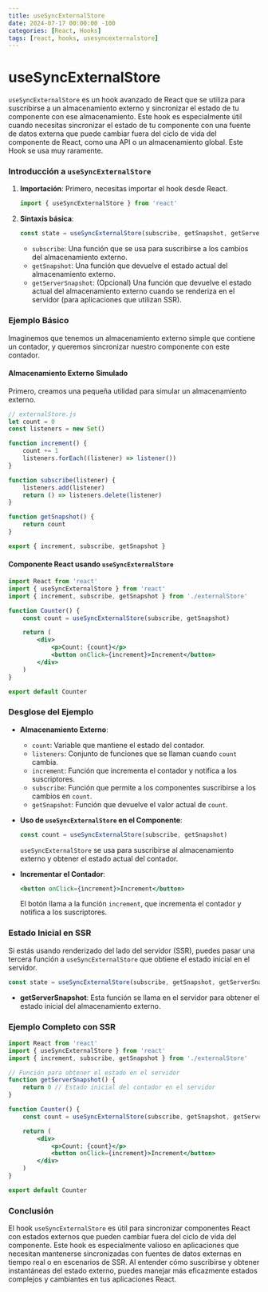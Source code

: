 ```yaml
---
title: useSyncExternalStore
date: 2024-07-17 00:00:00 -100
categories: [React, Hooks]
tags: [react, hooks, usesyncexternalstore]
---
```


# useSyncExternalStore

`useSyncExternalStore` es un hook avanzado de React que se utiliza para suscribirse a un almacenamiento externo y sincronizar el estado de tu componente con ese almacenamiento. Este hook es especialmente útil cuando necesitas sincronizar el estado de tu componente con una fuente de datos externa que puede cambiar fuera del ciclo de vida del componente de React, como una API o un almacenamiento global.
Este Hook se usa muy raramente.

### Introducción a `useSyncExternalStore`

1. **Importación**: Primero, necesitas importar el hook desde React.

    ```jsx
    import { useSyncExternalStore } from 'react'
    ```

2. **Sintaxis básica**:
    ```jsx
    const state = useSyncExternalStore(subscribe, getSnapshot, getServerSnapshot)
    ```
    - `subscribe`: Una función que se usa para suscribirse a los cambios del almacenamiento externo.
    - `getSnapshot`: Una función que devuelve el estado actual del almacenamiento externo.
    - `getServerSnapshot`: (Opcional) Una función que devuelve el estado actual del almacenamiento externo cuando se renderiza en el servidor (para aplicaciones que utilizan SSR).

### Ejemplo Básico

Imaginemos que tenemos un almacenamiento externo simple que contiene un contador, y queremos sincronizar nuestro componente con este contador.

#### Almacenamiento Externo Simulado

Primero, creamos una pequeña utilidad para simular un almacenamiento externo.

```jsx
// externalStore.js
let count = 0
const listeners = new Set()

function increment() {
    count += 1
    listeners.forEach((listener) => listener())
}

function subscribe(listener) {
    listeners.add(listener)
    return () => listeners.delete(listener)
}

function getSnapshot() {
    return count
}

export { increment, subscribe, getSnapshot }
```

#### Componente React usando `useSyncExternalStore`

```jsx
import React from 'react'
import { useSyncExternalStore } from 'react'
import { increment, subscribe, getSnapshot } from './externalStore'

function Counter() {
    const count = useSyncExternalStore(subscribe, getSnapshot)

    return (
        <div>
            <p>Count: {count}</p>
            <button onClick={increment}>Increment</button>
        </div>
    )
}

export default Counter
```

### Desglose del Ejemplo

-   **Almacenamiento Externo**:

    -   `count`: Variable que mantiene el estado del contador.
    -   `listeners`: Conjunto de funciones que se llaman cuando `count` cambia.
    -   `increment`: Función que incrementa el contador y notifica a los suscriptores.
    -   `subscribe`: Función que permite a los componentes suscribirse a los cambios en `count`.
    -   `getSnapshot`: Función que devuelve el valor actual de `count`.

-   **Uso de `useSyncExternalStore` en el Componente**:

    ```jsx
    const count = useSyncExternalStore(subscribe, getSnapshot)
    ```

    `useSyncExternalStore` se usa para suscribirse al almacenamiento externo y obtener el estado actual del contador.

-   **Incrementar el Contador**:
    ```jsx
    <button onClick={increment}>Increment</button>
    ```
    El botón llama a la función `increment`, que incrementa el contador y notifica a los suscriptores.

### Estado Inicial en SSR

Si estás usando renderizado del lado del servidor (SSR), puedes pasar una tercera función a `useSyncExternalStore` que obtiene el estado inicial en el servidor.

```jsx
const state = useSyncExternalStore(subscribe, getSnapshot, getServerSnapshot)
```

-   **getServerSnapshot**: Esta función se llama en el servidor para obtener el estado inicial del almacenamiento externo.

### Ejemplo Completo con SSR

```jsx
import React from 'react'
import { useSyncExternalStore } from 'react'
import { increment, subscribe, getSnapshot } from './externalStore'

// Función para obtener el estado en el servidor
function getServerSnapshot() {
    return 0 // Estado inicial del contador en el servidor
}

function Counter() {
    const count = useSyncExternalStore(subscribe, getSnapshot, getServerSnapshot)

    return (
        <div>
            <p>Count: {count}</p>
            <button onClick={increment}>Increment</button>
        </div>
    )
}

export default Counter
```

### Conclusión

El hook `useSyncExternalStore` es útil para sincronizar componentes React con estados externos que pueden cambiar fuera del ciclo de vida del componente. Este hook es especialmente valioso en aplicaciones que necesitan mantenerse sincronizadas con fuentes de datos externas en tiempo real o en escenarios de SSR. Al entender cómo suscribirse y obtener instantáneas del estado externo, puedes manejar más eficazmente estados complejos y cambiantes en tus aplicaciones React.
